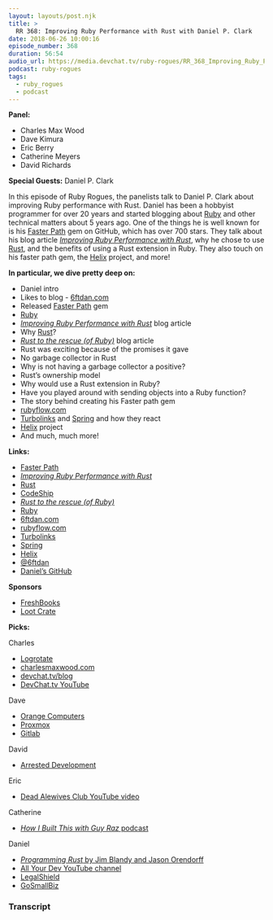 ```yaml
---
layout: layouts/post.njk
title: >
  RR 368: Improving Ruby Performance with Rust with Daniel P. Clark
date: 2018-06-26 10:00:16
episode_number: 368
duration: 56:54
audio_url: https://media.devchat.tv/ruby-rogues/RR_368_Improving_Ruby_Performance_with_Rust_with_Daniel_P_Clark.mp3
podcast: ruby-rogues
tags:
  - ruby_rogues
  - podcast
---
```


**Panel:**

- Charles Max Wood
- Dave Kimura
- Eric Berry
- Catherine Meyers
- David Richards

**Special Guests:** Daniel P. Clark

In this episode of Ruby Rogues, the panelists talk to Daniel P. Clark about improving Ruby performance with Rust. Daniel has been a hobbyist programmer for over 20 years and started blogging about [Ruby](https://www.ruby-lang.org/en/) and other technical matters about 5 years ago. One of the things he is well known for is his [Faster Path](https://github.com/danielpclark/faster_path) gem on GitHub, which has over 700 stars. They talk about his blog article [_Improving Ruby Performance with Rust_](https://blog.codeship.com/improving-ruby-performance-with-rust/), why he chose to use [Rust](https://www.rust-lang.org/en-US/), and the benefits of using a Rust extension in Ruby. They also touch on his faster path gem, the [Helix](https://usehelix.com/) project, and more!

**In particular, we dive pretty deep on:**

- Daniel intro
- Likes to blog - [6ftdan.com](https://6ftdan.com/)
- Released [Faster Path](https://github.com/danielpclark/faster_path) gem
- [Ruby](https://www.ruby-lang.org/en/)
- [_Improving Ruby Performance with Rust_](https://blog.codeship.com/improving-ruby-performance-with-rust/) blog article
- Why [Rust](https://www.rust-lang.org/en-US/)?
- [_Rust to the rescue (of Ruby)_](https://medium.com/@fbzga/rust-to-the-rescue-of-ruby-2067f5e1dc25) blog article
- Rust was exciting because of the promises it gave
- No garbage collector in Rust
- Why is not having a garbage collector a positive?
- Rust’s ownership model
- Why would use a Rust extension in Ruby?
- Have you played around with sending objects into a Ruby function?
- The story behind creating his Faster path gem
- [rubyflow.com](http://www.rubyflow.com/)
- [Turbolinks](https://github.com/turbolinks/turbolinks) and [Spring](https://spring.io/) and how they react
- [Helix](https://usehelix.com/) project
- And much, much more!

**Links:**

- [Faster Path](https://github.com/danielpclark/faster_path)
- [_Improving Ruby Performance with Rust_](https://blog.codeship.com/improving-ruby-performance-with-rust/)
- [Rust](https://www.rust-lang.org/en-US/)
- [CodeShip](https://codeship.com/)
- [_Rust to the rescue (of Ruby)_](https://medium.com/@fbzga/rust-to-the-rescue-of-ruby-2067f5e1dc25)
- [Ruby](https://www.ruby-lang.org/en/)
- [6ftdan.com](https://6ftdan.com/)
- [rubyflow.com](http://www.rubyflow.com/)
- [Turbolinks](https://github.com/turbolinks/turbolinks)
- [Spring](https://spring.io/)
- [Helix](https://usehelix.com/)
- [@6ftdan](https://twitter.com/6ftdan)
- [Daniel’s GitHub](https://github.com/danielpclark)

**Sponsors**

- [FreshBooks](https://www.freshbooks.com/invoice?ref=11731&utm_source=pbm&utm_medium=affiliate-program&utm_influencer=419364&utm_campaign=podcast-influencers)
- [Loot Crate](https://www.lootcrate.com/)

**Picks:**

Charles

- [Logrotate](https://github.com/logrotate/logrotate)
- [charlesmaxwood.com](https://charlesmaxwood.com/)
- [devchat.tv/blog](https://devchat.tv/blog)
- [DevChat.tv YouTube](https://devchat.tv/youtube)

Dave

- [Orange Computers](https://www.orangecomputers.com/node/)
- [Proxmox](https://www.proxmox.com/en/)
- [Gitlab](https://about.gitlab.com/)

David

- [Arrested Development](https://www.imdb.com/title/tt0367279/)

Eric

- [Dead Alewives Club YouTube video](https://www.youtube.com/watch?v=zng5kRle4FA)

Catherine

- [_How I Built This with Guy Raz_ podcast](https://www.npr.org/podcasts/510313/how-i-built-this)

Daniel

- [_Programming Rust_ by Jim Blandy and Jason Orendorff](https://www.amazon.com/Programming-Rust-Fast-Systems-Development/dp/1491927283)
- [All Your Dev YouTube channel](https://www.youtube.com/user/allyourdev)
- [LegalShield](https://www.legalshield.com/)
- [GoSmallBiz](http://gosmallbiz.com/)

### Transcript
